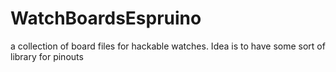 # WatchBoardsEspruino
a collection of board files for hackable watches. Idea is to have some sort of library for pinouts 
